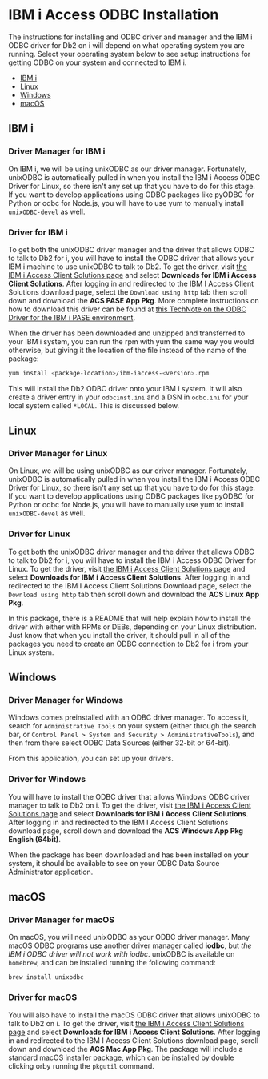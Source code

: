 # IBM i Access ODBC Installation

The instructions for installing and ODBC driver and manager and the IBM i ODBC
driver for Db2 on i will depend on what operating system you are running. Select
your operating system below to see setup instructions for getting ODBC on your
system and connected to IBM i.

* [IBM i](#ibm-i)
* [Linux](#linux)
* [Windows](#windows)
* [macOS](#macOS)

## IBM i

### Driver Manager for IBM i

On IBM i, we will be using unixODBC as our driver manager. Fortunately, unixODBC
is automatically pulled in when you install the IBM i Access ODBC Driver for
Linux, so there isn't any set up that you have to do for this stage. If you want
to develop applications using ODBC packages like pyODBC for Python or odbc for
Node.js, you will have to use yum to manually install `unixODBC-devel` as well.

### Driver for IBM i

To get both the unixODBC driver manager and the driver that allows ODBC to talk
to Db2 for i, you will have to install the ODBC driver that allows your IBM i
machine to use unixODBC to talk to Db2. To get the driver, visit
[the IBM i Access Client Solutions page](https://www-01.ibm.com/support/docview.wss?uid=isg3T1026805)
and select **Downloads for IBM i Access Client Solutions**. After logging in and
redirected to the IBM I Access Client Solutions download page, select the
`Download using http` tab then scroll down and download the
**ACS PASE App Pkg**.  More complete instructions on how to download this driver
can be found at [this TechNote on the ODBC Driver for the IBM i PASE environment](https://www-01.ibm.com/support/docview.wss?uid=ibm10885929).

When the driver has been downloaded and unzipped and transferred to your IBM i
system, you can run the rpm with yum the same way you would otherwise, but
giving it the location of the file instead of the name of the package:

```bash
yum install <package-location>/ibm-iaccess-<version>.rpm
```

This will install the Db2 ODBC driver onto your IBM i system. It will also
create a driver entry in your `odbcinst.ini` and a DSN in `odbc.ini` for your
local system called `*LOCAL`. This is discussed below.

## Linux

### Driver Manager for Linux

On Linux, we will be using unixODBC as our driver manager. Fortunately, unixODBC
is automatically pulled in when you install the IBM i Access ODBC Driver for
Linux, so there isn't any set up that you have to do for this stage. If you want
to develop applications using ODBC packages like pyODBC for Python or odbc for
Node.js, you will have to manually use yum to install `unixODBC-devel` as well.

### Driver for Linux

To get both the unixODBC driver manager and the driver that allows ODBC to talk
to Db2 for i, you will have to install the IBM i Access ODBC Driver for Linux.
To get the driver, visit [the IBM i Access Client Solutions page](https://www-01.ibm.com/support/docview.wss?id=isg3T1026805)
and select **Downloads for IBM i Access Client Solutions**. After logging in and
redirected to the IBM I Access Client Solutions Download page, select the
`Download using http` tab then scroll down and download the **ACS Linux App Pkg**.

In this package, there is a README that will help explain how to install the
driver with either with RPMs or DEBs, depending on your Linux distribution. Just
know that when you install the driver, it should pull in all of the packages you
need to create an ODBC connection to Db2 for i from your Linux system.

## Windows

### Driver Manager for Windows

Windows comes preinstalled with an ODBC driver manager. To access it, search for
`Administrative Tools` on your system (either through the search bar, or
`Control Panel > System and Security > AdministrativeTools`), and then from
there select ODBC Data Sources (either 32-bit or 64-bit).

From this application, you can set up your drivers.

### Driver for Windows

You will have to install the ODBC driver that allows Windows ODBC driver manager
to talk to Db2 on i. To get the driver, visit
[the IBM i Access Client Solutions page](https://www-01.ibm.com/support/docview.wss?uid=isg3T1026805)
and select **Downloads for IBM i Access Client Solutions**. After logging in and
redirected to the IBM I Access Client Solutions download page, scroll down and
download the **ACS Windows App Pkg English (64bit)**.

When the package has been downloaded and has been installed on your system, it
should be available to see on your ODBC Data Source Administrator application.

## macOS

### Driver Manager for macOS

On macOS, you will need unixODBC as your ODBC driver manager. Many macOS ODBC
programs use another driver manager called **iodbc**, but *the IBM i ODBC driver
will not work with iodbc*. unixODBC is available on `homebrew`, and can be
installed running the following command:

```shell
brew install unixodbc
```

### Driver for macOS

You will also have to install the macOS ODBC driver that allows unixODBC to talk
to Db2 on i. To get the driver, visit [the IBM i Access Client Solutions page](https://www-01.ibm.com/support/docview.wss?uid=isg3T1026805)
and select **Downloads for IBM i Access Client Solutions**. After logging in and
redirected to the IBM I Access Client Solutions download page, scroll down and
download the **ACS Mac App Pkg**. The package will include a standard macOS
installer package, which can be installed by double clicking orby running the
`pkgutil` command.
